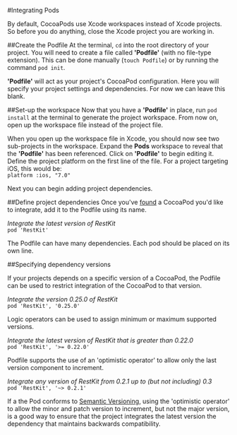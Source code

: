 #Integrating Pods

By default, CocoaPods use Xcode workspaces instead of Xcode projects. So before you do anything, close the Xcode project you are working in.  

##Create the Podfile
At the terminal, <code>cd</code> into the root directory of your project. You will need to create a file called **'Podfile'** (with no file-type extension). This can be done manually (<code>touch Podfile</code>) or by running the command <code>pod init</code>.  

**'Podfile'** will act as your project's CocoaPod configuration. Here you will specify your project settings and dependencies. For now we can leave this blank.

##Set-up the workspace
Now that you have a **'Podfile'** in place, run <code>pod install</code> at the terminal to generate the project workspace. From now on, open up the workspace file instead of the project file.

When you open up the workspace file in Xcode, you should now see two sub-projects in the workspace. Expand the **Pods** workspace to reveal that the **'Podfile'** has been referenced. Click on **'Podfile'** to begin editing it. Define the project platform on the first line of the file. For a project targeting iOS, this would be:  
<code>platform :ios, "7.0"</code>

Next you can begin adding project dependencies.

##Define project dependencies
Once you've [found](searching-for-cocoapods.md) a CocoaPod you'd like to integrate, add it to the Podfile using its name.

*Integrate the latest version of RestKit*  
```pod 'RestKit'```  

The Podfile can have many dependencies. Each pod should be placed on its own line.

##Specifying dependency versions

If your projects depends on a specific version of a CocoaPod, the Podfile can be used to restrict integration of the CocoaPod to that version.

*Integrate the version 0.25.0 of RestKit*  
```pod 'RestKit', '0.25.0'```

Logic operators can be used to assign minimum or maximum supported versions.

*Integrate the latest version of RestKit that is greater than 0.22.0*  
```pod 'RestKit', '>= 0.22.0'```  

Podfile supports the use of an 'optimistic operator' to allow only the last version component to increment.

*Integrate any version of RestKit from 0.2.1 up to (but not including) 0.3*  
```pod 'RestKit', '~> 0.2.1'```

If a the Pod conforms to [Semantic Versioning](https://github.com/mattbocosoft/presentation-gitflow-and-semanticversioning), using the 'optimistic operator' to allow the minor and patch version to increment, but not the major version, is a good way to ensure that the project integrates the latest version the dependency that maintains backwards compatibility.
